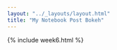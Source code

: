 ```yaml
---
layout: "../_layouts/layout.html"
title: "My Notebook Post Bokeh"
---
```

<div>
{% include week6.html %}
</div>
